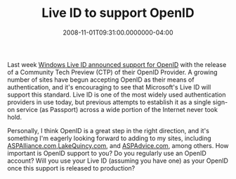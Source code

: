 ﻿---
title: Live ID to support OpenID
date: "2008-11-01T09:31:00.0000000-04:00"
description: Last week Windows Live ID announced support for OpenID with the
featuredImage: img/live-id-to-support-openid-featured.png
---

Last week [Windows Live ID announced support for OpenID](http://dev.live.com/blogs/devlive/archive/2008/10/27/421.aspx) with the release of a Community Tech Preview (CTP) of their OpenID Provider. A growing number of sites have begun accepting OpenID as their means of authentication, and it's encouraging to see that Microsoft's Live ID will support this standard. Live ID is one of the most widely used authentication providers in use today, but previous attempts to establish it as a single sign-on service (as Passport) across a wide portion of the Internet never took hold.

Personally, I think OpenID is a great step in the right direction, and it's something I'm eagerly looking forward to adding to my sites, including [ASPAlliance.com](http://aspalliance.com/),[LakeQuincy.com](http://lakequincy.com/), and [ASPAdvice.com](http://aspadvice.com/), among others. How important is OpenID support to you? Do you regularly use an OpenID account? Will you use your Live ID (assuming you have one) as your OpenID once this support is released to production?


